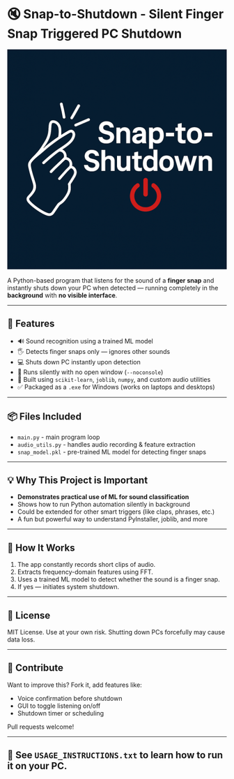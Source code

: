# 🔇 Snap-to-Shutdown - Silent Finger Snap Triggered PC Shutdown
![Snap-to-Shutdown Logo](Logo.png)


A Python-based program that listens for the sound of a **finger snap** and instantly shuts down your PC when detected — running completely in the **background** with **no visible interface**.

---

## 🚀 Features
- 🔊 Sound recognition using a trained ML model
- 🖐️ Detects finger snaps only — ignores other sounds
- 💻 Shuts down PC instantly upon detection
- 🧊 Runs silently with no open window (`--noconsole`)
- 🧠 Built using `scikit-learn`, `joblib`, `numpy`, and custom audio utilities
- ✅ Packaged as a `.exe` for Windows (works on laptops and desktops)

---

## 📦 Files Included
- `main.py` - main program loop
- `audio_utils.py` - handles audio recording & feature extraction
- `snap_model.pkl` - pre-trained ML model for detecting finger snaps

---

## 💡 Why This Project is Important
- **Demonstrates practical use of ML for sound classification**
- Shows how to run Python automation silently in background
- Could be extended for other smart triggers (like claps, phrases, etc.)
- A fun but powerful way to understand PyInstaller, joblib, and more

---

## 🧪 How It Works
1. The app constantly records short clips of audio.
2. Extracts frequency-domain features using FFT.
3. Uses a trained ML model to detect whether the sound is a finger snap.
4. If yes — initiates system shutdown.

---

## 📜 License
MIT License. Use at your own risk. Shutting down PCs forcefully may cause data loss.

---

## 🙌 Contribute
Want to improve this? Fork it, add features like:
- Voice confirmation before shutdown
- GUI to toggle listening on/off
- Shutdown timer or scheduling

Pull requests welcome!

---

## 📂 See `USAGE_INSTRUCTIONS.txt` to learn how to run it on your PC.
